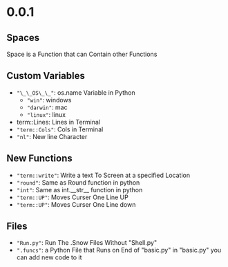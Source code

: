 # 0.0.1
## Spaces
Space is a Function that can Contain other Functions

## Custom Variables
+ ```"\_\_OS\_\_"```: os.name Variable in Python
    + ```"win"```: windows
    + ```"darwin"```: mac
    + ```"linux"```: linux
+ term::Lines: Lines in Terminal
+ ```"term::Cols"```: Cols in Terminal
+ ```"nl"```: New line Character
## New Functions
+ ```"term::write"```: Write a text To Screen at a specified Location
+ ```"round"```: Same as Round function in python
+ ```"int"```: Same as int.\_\_str\_\_ function in python
+ ```"term::UP"```: Moves Curser One Line UP
+ ```"term::UP"```: Moves Curser One Line down
## Files
+ ```"Run.py"```: Run The .Snow Files Without "Shell.py"
+ ```".funcs"```: a Python File that Runs on End of "basic.py" in "basic.py" you can add new code to it